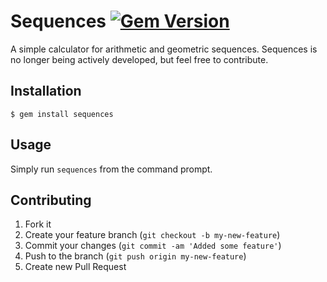 # Sequences [![Gem Version](https://badge.fury.io/rb/sequences.png)](http://badge.fury.io/rb/sequences)

A simple calculator for arithmetic and geometric sequences. Sequences is no longer being actively developed, but feel free to contribute.

## Installation

    $ gem install sequences

## Usage

Simply run `sequences` from the command prompt.

## Contributing

1. Fork it
2. Create your feature branch (`git checkout -b my-new-feature`)
3. Commit your changes (`git commit -am 'Added some feature'`)
4. Push to the branch (`git push origin my-new-feature`)
5. Create new Pull Request
